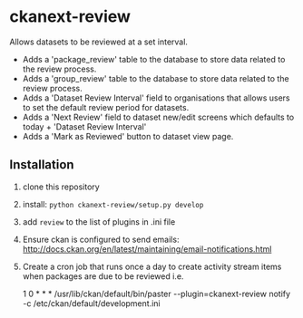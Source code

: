 ckanext-review
==============
Allows datasets to be reviewed at a set interval.

+ Adds a 'package_review' table to the database to store data related to the review process.
+ Adds a 'group_review' table to the database to store data related to the review process.
+ Adds a 'Dataset Review Interval' field to organisations that allows users to set the default review period for datasets.
+ Adds a 'Next Review' field to dataset new/edit screens which defaults to today + 'Dataset Review Interval'
+ Adds a 'Mark as Reviewed' button to dataset view page.

Installation
-------------
1. clone this repository
2. install: `python ckanext-review/setup.py develop`
3. add `review` to the list of plugins in .ini file
4. Ensure ckan is configured to send emails: http://docs.ckan.org/en/latest/maintaining/email-notifications.html
4. Create a cron job that runs once a day to create activity stream items when packages are due to be reviewed i.e.
	
	1 0 * * *  /usr/lib/ckan/default/bin/paster --plugin=ckanext-review notify -c /etc/ckan/default/development.ini


